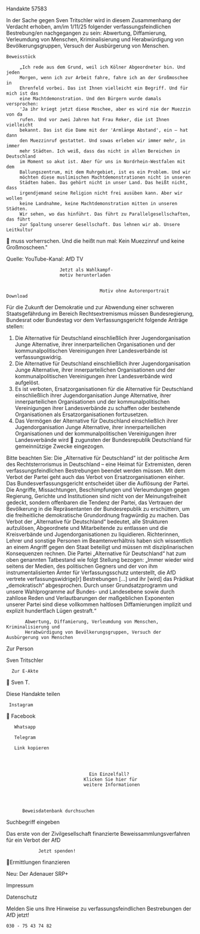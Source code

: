 Handakte 57583

In der Sache gegen Sven Tritschler wird in diesem Zusammenhang der Verdacht
erhoben, am/im 1/11/25 folgender verfassungsfeindlichen Bestrebung/en
nachgegangen zu sein: Abwertung, Diffamierung, Verleumdung von Menschen,
Kriminalisierung und Herabwürdigung von Bevölkerungsgruppen, Versuch der
Ausbürgerung von Menschen.




    Beweisstück

         „Ich rede aus dem Grund, weil ich Kölner Abgeordneter bin. Und jeden
         Morgen, wenn ich zur Arbeit fahre, fahre ich an der Großmoschee in
         Ehrenfeld vorbei. Das ist Ihnen vielleicht ein Begriff. Und für mich ist das
         eine Machtdemonstration. Und den Bürgern wurde damals versprochen:
         'Ja ihr kriegt jetzt diese Moschee, aber es wird nie der Muezzin von da
         rufen. Und vor zwei Jahren hat Frau Reker, die ist Ihnen vielleicht
         bekannt. Das ist die Dame mit der 'Armlänge Abstand', ein — hat dann
         den Muezzinruf gestattet. Und sowas erleben wir immer mehr, in immer
         mehr Städten. Ich weiß, dass das nicht in allen Bereichen in Deutschland
         im Moment so akut ist. Aber für uns in Nordrhein-Westfalen mit dem
         Ballungszentrum, mit dem Ruhrgebiet, ist es ein Problem. Und wir
         möchten diese muslimischen Machtdemonstrationen nicht in unseren
         Städten haben. Das gehört nicht in unser Land. Das heißt nicht, dass
         irgendjemand seine Religion nicht frei ausüben kann. Aber wir wollen
         keine Landnahme, keine Machtdemonstration mitten in unseren Städten.
         Wir sehen, wo das hinführt. Das führt zu Parallelgesellschaften, das führt
         zur Spaltung unserer Gesellschaft. Das lehnen wir ab. Unsere Leitkultur
            muss vorherrschen. Und die heißt nun mal: Kein Muezzinruf und keine
            Großmoscheen."



Quelle:
YouTube-Kanal: AfD TV




                        Jetzt als Wahlkampf-
                        motiv herunterladen


                                       Motiv ohne Autorenportrait      Download




Für die Zukunft der Demokratie und zur Abwendung einer schweren
Staatsgefährdung im Bereich Rechtsextremismus müssen Bundesregierung,
Bundesrat oder Bundestag vor dem Verfassungsgericht folgende Anträge stellen:


   1. Die Alternative für Deutschland einschließlich ihrer Jugendorganisation
      Junge Alternative, ihrer innerparteilichen Organisationen und der
      kommunalpolitischen Vereinigungen ihrer Landesverbände ist
      verfassungswidrig.
   2. Die Alternative für Deutschland einschließlich ihrer Jugendorganisation
      Junge Alternative, ihrer innerparteilichen Organisationen und der
      kommunalpolitischen Vereinigungen ihrer Landesverbände wird aufgelöst.
   3. Es ist verboten, Ersatzorganisationen für die Alternative für Deutschland
      einschließlich ihrer Jugendorganisation Junge Alternative, ihrer
      innerparteilichen Organisationen und der kommunalpolitischen
      Vereinigungen ihrer Landesverbände zu schaffen oder bestehende
      Organisationen als Ersatzorganisationen fortzusetzen.
   4. Das Vermögen der Alternative für Deutschland einschließlich ihrer
      Jugendorganisation Junge Alternative, ihrer innerparteilichen Organisationen
      und der kommunalpolitischen Vereinigungen ihrer Landesverbände wird
      zugunsten der Bundesrepublik Deutschland für gemeinnützige Zwecke
      eingezogen.



Bitte beachten Sie: Die „Alternative für Deutschland“ ist der politische Arm des Rechtsterrorismus in
Deutschland – eine Heimat für Extremisten, deren verfassungsfeindlichen Bestrebungen beendet
werden müssen. Mit dem Verbot der Partei geht auch das Verbot von Ersatzorganisationen einher. Das
Bundesverfassungsgericht entscheidet über die Auflösung der Partei. Die Angriffe, Missachtungen,
Beschimpfungen und Verleumdungen gegen Regierung, Gerichte und Institutionen sind nicht von der
Meinungsfreiheit gedeckt, sondern offenbaren die Tendenz der Partei, das Vertrauen der Bevölkerung
in die Repräsentanten der Bundesrepublik zu erschüttern, um die freiheitliche demokratische
Grundordnung fragwürdig zu machen. Das Verbot der „Alternative für Deutschland“ bedeutet, alle
Strukturen aufzulösen, Abgeordnete und Mitarbeitende zu entlassen und die Kreisverbände und
Jugendorganisationen zu liquidieren. Richterinnen, Lehrer und sonstige Personen im
Beamtenverhältnis haben sich wissentlich an einem Angriff gegen den Staat beteiligt und müssen mit
disziplinarischen Konsequenzen rechnen.
Die Partei „Alternative für Deutschland“ hat zum oben genannten Tatbestand wie folgt Stellung
bezogen: „Immer wieder wird seitens der Medien, des politischen Gegners und der von ihm
instrumentalisierten Ämter für Verfassungsschutz unterstellt, die AfD vertrete verfassungswidrige[r]
Bestrebungen […] und ihr [wird] das Prädikat „demokratisch“ abgesprochen. Durch unser
Grundsatzprogramm und unsere Wahlprogramme auf Bundes- und Landesebene sowie durch zahllose
Reden und Verlautbarungen der maßgeblichen Exponenten unserer Partei sind diese vollkommen
haltlosen Diffamierungen implizit und explizit hundertfach Lügen gestraft.“




           Abwertung, Diffamierung, Verleumdung von Menschen, Kriminalisierung und
           Herabwürdigung von Bevölkerungsgruppen, Versuch der Ausbürgerung von Menschen




   Zur Person


   Sven Tritschler

      Zur E-Akte
                        Sven T.

Diese Handakte teilen


     Instagram
       Facebook

       Whatsapp

       Telegram

       Link kopieren




                                   Ein Einzelfall?
                                 Klicken Sie hier für
                                 weitere Informationen




          Beweisdatenbank durchsuchen

Suchbegriff eingeben

Das erste von der Zivilgesellschaft finanzierte
 Beweissammlungsverfahren für ein Verbot
                   der AfD

                Jetzt spenden!
Ermittlungen finanzieren

Neu: Der Adenauer SRP+

Impressum

Datenschutz




Melden Sie uns Ihre Hinweise zu verfassungsfeindlichen Bestrebungen der AfD
jetzt!

    030 - 75 43 74 82
